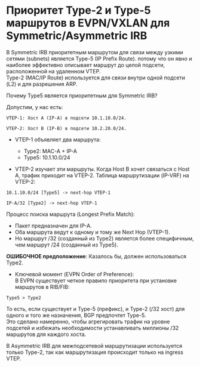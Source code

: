 # Приоритет Type-2 и Type-5 маршрутов в EVPN/VXLAN для Symmetric/Asymmetric IRB

В Symmetric IRB приоритетным маршрутом для связи между узкими сетями (subnets) является Type-5 (IP Prefix Route).
потому что он явно и наиболее эффективно описывает маршрут до целой подсети, расположенной на удаленном VTEP. \
Type-2 (MAC/IP Route) используется для связи внутри одной подсети (L2) и для разрешения ARP.

Почему Type5 является приоритетным для Symmetric IRB?

Допустим, у нас есть:
```aiignore
VTEP-1: Хост A (IP-A) в подсети 10.1.10.0/24.

VTEP-2: Хост B (IP-B) в подсети 10.2.20.0/24.
```

- VTEP-1 объявляет два маршрута:
  - Type2: MAC-A + IP-A 
  - Type5: 10.1.10.0/24

- VTEP-2 изучает эти маршруты. Когда Host B хочет связаться с Host A, трафик приходит на VTEP-2.
Таблица маршрутизации (IP-VRF) на VTEP-2:
```aiignore
10.1.10.0/24 [Type5] -> next-hop VTEP-1

IP-A/32 [Type2] -> next-hop VTEP-1
```

Процесс поиска маршрута (Longest Prefix Match):
- Пакет предназначен для IP-A. 
- Оба маршрута ведут к одному и тому же Next Hop (VTEP-1).
- Но маршрут /32 (созданный из Type2) является более специфичным, чем маршрут /24 (созданный из Type5).

**ОШИБОЧНОЕ предположение**: Казалось бы, должен использоваться Type2.

- Ключевой момент (EVPN Order of Preference):\
В EVPN существует четкое правило приоритета при установке маршрутов в RIB/FIB:
```aiignore
Type5 > Type2
```

То есть, если существует и Type-5 (префикс), и Type-2 (/32 хост) для одного и того же назначения, BGP предпочтет Type-5.\
Это сделано намеренно, чтобы агрегировать трафик на уровне подсетей и избежать необходимости устанавливать миллионы /32 маршрутов для каждого хоста.

В Asymmetric IRB для межподсетевой маршрутизации используется только Type-2, так как маршрутизация происходит только на ingress VTEP.